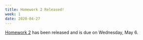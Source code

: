 ```yaml
---
title: Homework 2 Released! 
week: 1
date: 2020-04-27
---
```


[Homework 2](https://piazza.com/class_profile/get_resource/k8pcxfiwkxf2ec/k9i4rs6cg4a6dt) has been released and is due on Wednesday, May 6.
